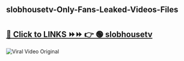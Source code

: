 
 ## slobhousetv-Only-Fans-Leaked-Videos-Files

# <h2><a href="https://mediaupload.pro?slobhousetv">🔗 Click to LINKS ⏩⏩ 👉 🟢 slobhousetv </a></h2>

<a href="https://mediaupload.pro?slobhousetv" rel="nofollow" data-target="animated-image.originalLink"><img src="https://i.ibb.co.com/xMMVF88/686577567.gif" alt="Viral Video Original" style="max-width: 100%; display: inline-block;" data-target="animated-image.originalImage"></a>